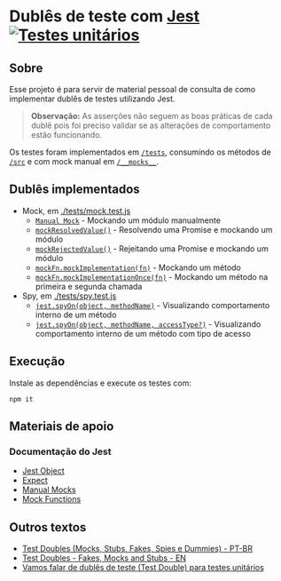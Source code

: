 # Dublês de teste com [Jest](https://www.npmjs.com/package/jest) [![Testes unitários](https://github.com/PauloGoncalvesBH/dubles-de-teste-com-jest/workflows/Testes%20unit%C3%A1rios/badge.svg)](https://github.com/PauloGoncalvesBH/dubles-de-teste-com-jest/actions)

## Sobre

Esse projeto é para servir de material pessoal de consulta de como implementar dublês de testes utilizando Jest.

> **Observação:** As asserções não seguem as boas práticas de cada dublê pois foi preciso validar se as alterações de comportamento estão funcionando.

Os testes foram implementados em [`/tests`](/tests), consumindo os métodos de [`/src`](/src) e com mock manual em [`/__mocks__`](/__mocks__).

## Dublês implementados

- Mock, em [./tests/mock.test.js](tests/mock.test.js)
  - [`Manual Mock`](https://jestjs.io/docs/en/manual-mocks) - Mockando um módulo manualmente
  - [`mockResolvedValue()`](https://jestjs.io/docs/en/mock-functions#mocking-modules) - Resolvendo uma Promise e mockando um módulo
  - [`mockRejectedValue()`](https://jestjs.io/docs/en/mock-function-api#mockfnmockrejectedvaluevalue) - Rejeitando uma Promise e mockando um módulo
  - [`mockFn.mockImplementation(fn)`](https://jestjs.io/docs/en/mock-function-api#mockfnmockimplementationfn) - Mockando um método
  - [`mockFn.mockImplementationOnce(fn)`](https://jestjs.io/docs/en/mock-function-api#mockfnmockimplementationoncefn) - Mockando um método na primeira 
e segunda chamada
- Spy, em [./tests/spy.test.js](tests/spy.test.js)
  - [`jest.spyOn(object, methodName)`](https://jestjs.io/docs/en/jest-object#jestspyonobject-methodname) - Visualizando comportamento interno de um método
  - [`jest.spyOn(object, methodName, accessType?)`](https://jestjs.io/docs/en/jest-object#jestspyonobject-methodname-accesstype) - Visualizando comportamento interno de um método com tipo de acesso

## Execução

Instale as dependências e execute os testes com:
```
npm it
```

## Materiais de apoio

### Documentação do Jest
- [Jest Object](https://jestjs.io/docs/en/jest-object)
- [Expect](https://jestjs.io/docs/en/expect)
- [Manual Mocks](https://jestjs.io/docs/en/manual-mocks)
- [Mock Functions](https://jestjs.io/docs/en/mock-function-api)

## Outros textos

- [Test Doubles (Mocks, Stubs, Fakes, Spies e Dummies) - PT-BR](https://medium.com/rd-shipit/test-doubles-mocks-stubs-fakes-spies-e-dummies-a5cdafcd0daf)
- [Test Doubles - Fakes, Mocks and Stubs - EN](https://blog.pragmatists.com/test-doubles-fakes-mocks-and-stubs-1a7491dfa3da)
- [Vamos falar de dublês de teste (Test Double) para testes unitários](https://dev.to/henriquepalote/vamos-falar-de-dubles-de-teste-test-double-para-testes-unitarios-2725)